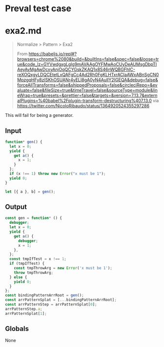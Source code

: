 # Preval test case

# exa2.md

> Normalize > Pattern > Exa2
>
> From https://babeljs.io/repl#?browsers=chrome%2080&build=&builtIns=false&spec=false&loose=true&code_lz=GYVwdgxgLglg9mAVAAgOYFMwAoCUyDeAUMsgDbpTIAeyAvMgAwDcxyAnjOqQCYGskZKAQ1x8S46nWQBGFhIC-reXOQxgyLDQCEtetLxQAFgCc4Ad2Rh0FgKLHTxrACIaAWxABnSgCN0MpzgqHFy8zISKhOSUANr4yELI8gA0yN4AulIY2IGEQA&debug=false&forceAllTransforms=false&shippedProposals=false&circleciRepo=&evaluate=false&fileSize=true&timeTravel=false&sourceType=module&lineWrap=true&presets=&prettier=false&targets=&version=7.13.7&externalPlugins=%40babel%2Fplugin-transform-destructuring%407.13.0 via https://twitter.com/NicoloRibaudo/status/1364920524355297286

This will fail for being a generator.

## Input

`````js filename=intro
function* gen() {
  let x = 0;
  yield {
    get a() {
      x = 1;
    }
  };
  if (x !== 1) throw new Error("x must be 1");
  yield 0;
}

let [{ a }, b] = gen();
`````

## Output

`````js filename=intro
const gen = function* () {
  debugger;
  let x = 0;
  yield {
    get a() {
      debugger;
      x = 1;
    },
  };
  const tmpIfTest = x !== 1;
  if (tmpIfTest) {
    const tmpThrowArg = new Error('x must be 1');
    throw tmpThrowArg;
  } else {
    yield 0;
  }
};
const bindingPatternArrRoot = gen();
const arrPatternSplat = [...bindingPatternArrRoot];
const arrPatternStep = arrPatternSplat[0];
arrPatternStep.a;
arrPatternSplat[1];
`````

## Globals

None
